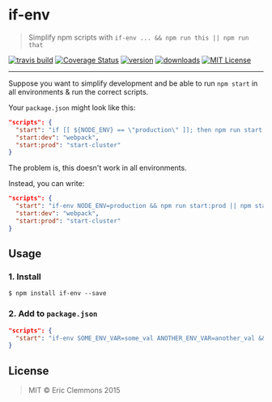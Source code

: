 # if-env

> Simplify npm scripts with `if-env ... && npm run this || npm run that`

[![travis build](https://img.shields.io/travis/if-env.svg?style=flat-square)](https://travis-ci.org/if-env)
[![Coverage Status](https://coveralls.io/repos/ericclemmons/if-env/badge.svg?branch=master&service=github&style=flat-square)](https://coveralls.io/github/ericclemmons/if-env?branch=master)
[![version](https://img.shields.io/npm/v/start-cluster.svg?style=flat-square)](http://npm.im/start-cluster)
[![downloads](https://img.shields.io/npm/dm/if-env.svg?style=flat-square)](http://npm-stat.com/charts.html?package=start-cluster)
[![MIT License](https://img.shields.io/npm/l/if-env.svg?style=flat-square)](http://opensource.org/licenses/MIT)

- - -

Suppose you want to simplify development and be able to run `npm start`
in all environments & run the correct scripts.

Your `package.json` might look like this:

```json
"scripts": {
  "start": "if [[ ${NODE_ENV} == \"production\" ]]; then npm run start:prod; else npm run start:dev; fi",
  "start:dev": "webpack",
  "start:prod": "start-cluster"
}
```

The problem is, this doesn't work in all environments.

Instead, you can write:

```json
"scripts": {
  "start": "if-env NODE_ENV=production && npm run start:prod || npm start:dev",
  "start:dev": "webpack",
  "start:prod": "start-cluster"
}
```


## Usage

### 1. Install

```shell
$ npm install if-env --save
```

### 2. Add to `package.json`

```json
"scripts": {
  "start": "if-env SOME_ENV_VAR=some_val ANOTHER_ENV_VAR=another_val && npm run this || npm run that"
}
```


## License

> MIT &copy; Eric Clemmons 2015
